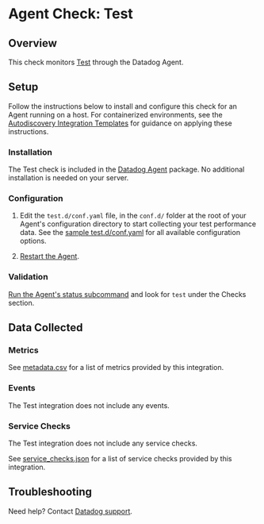 # Agent Check: Test

## Overview

This check monitors [Test][1] through the Datadog Agent.

## Setup

Follow the instructions below to install and configure this check for an Agent running on a host. For containerized environments, see the [Autodiscovery Integration Templates][3] for guidance on applying these instructions.

### Installation

The Test check is included in the [Datadog Agent][2] package.
No additional installation is needed on your server.

### Configuration

1. Edit the `test.d/conf.yaml` file, in the `conf.d/` folder at the root of your Agent's configuration directory to start collecting your test performance data. See the [sample test.d/conf.yaml][4] for all available configuration options.

2. [Restart the Agent][5].

### Validation

[Run the Agent's status subcommand][6] and look for `test` under the Checks section.

## Data Collected

### Metrics

See [metadata.csv][7] for a list of metrics provided by this integration.

### Events

The Test integration does not include any events.

### Service Checks

The Test integration does not include any service checks.

See [service_checks.json][8] for a list of service checks provided by this integration.

## Troubleshooting

Need help? Contact [Datadog support][9].


[1]: **LINK_TO_INTEGRATION_SITE**
[2]: https://app.datadoghq.com/account/settings#agent
[3]: https://docs.datadoghq.com/agent/kubernetes/integrations/
[4]: https://github.com/DataDog/integrations-core/blob/master/test/datadog_checks/test/data/conf.yaml.example
[5]: https://docs.datadoghq.com/agent/guide/agent-commands/#start-stop-and-restart-the-agent
[6]: https://docs.datadoghq.com/agent/guide/agent-commands/#agent-status-and-information
[7]: https://github.com/DataDog/integrations-core/blob/master/test/metadata.csv
[8]: https://github.com/DataDog/integrations-core/blob/master/test/assets/service_checks.json
[9]: https://docs.datadoghq.com/help/
